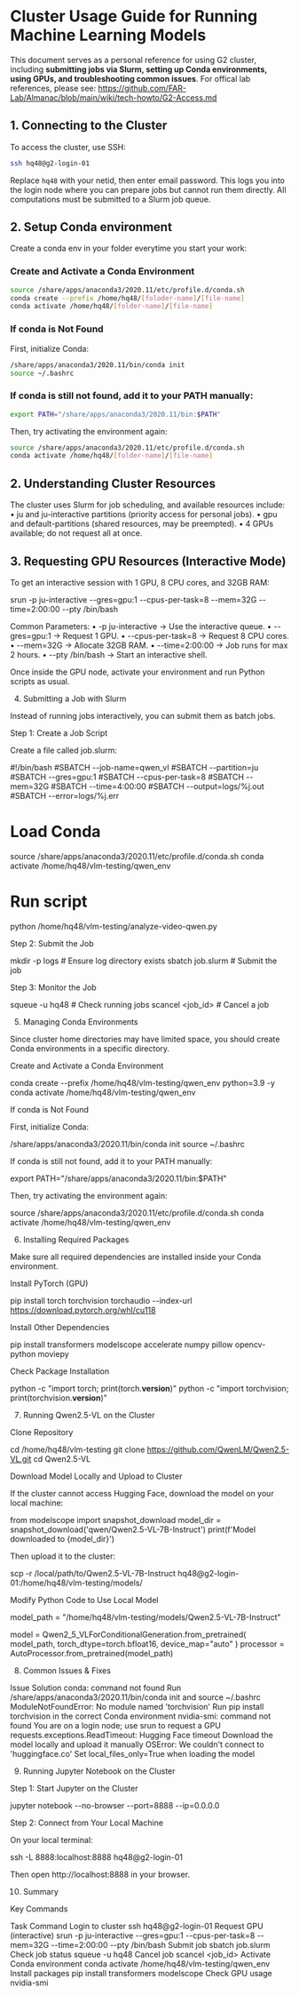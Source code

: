# Cluster Usage Guide for Running Machine Learning Models

This document serves as a personal reference for using G2 cluster, including **submitting jobs via Slurm, setting up Conda environments, using GPUs, and troubleshooting common issues**. For offical lab references, please see: https://github.com/FAR-Lab/Almanac/blob/main/wiki/tech-howto/G2-Access.md

## 1. Connecting to the Cluster

To access the cluster, use SSH:

```bash
ssh hq48@g2-login-01
```

Replace `hq48` with your netid, then enter email password. This logs you into the login node where you can prepare jobs but cannot run them directly. All computations must be submitted to a Slurm job queue.

## 2. Setup Conda environment
Create a conda env in your folder everytime you start your work:
### Create and Activate a Conda Environment
```bash
source /share/apps/anaconda3/2020.11/etc/profile.d/conda.sh
conda create --prefix /home/hq48/[foloder-name]/[file-name]
conda activate /home/hq48/[folder-name]/[file-name]
```
### If conda is Not Found

First, initialize Conda:
```bash
/share/apps/anaconda3/2020.11/bin/conda init
source ~/.bashrc
```
### If conda is still not found, add it to your PATH manually:
```bash
export PATH="/share/apps/anaconda3/2020.11/bin:$PATH"
```
Then, try activating the environment again:
```bash
source /share/apps/anaconda3/2020.11/etc/profile.d/conda.sh
conda activate /home/hq48/[folder-name]/[file-name]
```
## 2. Understanding Cluster Resources

The cluster uses Slurm for job scheduling, and available resources include:
	•	ju and ju-interactive partitions (priority access for personal jobs).
	•	gpu and default-partitions (shared resources, may be preempted).
	•	4 GPUs available; do not request all at once.

## 3. Requesting GPU Resources (Interactive Mode)

To get an interactive session with 1 GPU, 8 CPU cores, and 32GB RAM:

srun -p ju-interactive --gres=gpu:1 --cpus-per-task=8 --mem=32G --time=2:00:00 --pty /bin/bash

Common Parameters:
	•	-p ju-interactive → Use the interactive queue.
	•	--gres=gpu:1 → Request 1 GPU.
	•	--cpus-per-task=8 → Request 8 CPU cores.
	•	--mem=32G → Allocate 32GB RAM.
	•	--time=2:00:00 → Job runs for max 2 hours.
	•	--pty /bin/bash → Start an interactive shell.

Once inside the GPU node, activate your environment and run Python scripts as usual.

4. Submitting a Job with Slurm

Instead of running jobs interactively, you can submit them as batch jobs.

Step 1: Create a Job Script

Create a file called job.slurm:

#!/bin/bash
#SBATCH --job-name=qwen_vl
#SBATCH --partition=ju
#SBATCH --gres=gpu:1
#SBATCH --cpus-per-task=8
#SBATCH --mem=32G
#SBATCH --time=4:00:00
#SBATCH --output=logs/%j.out
#SBATCH --error=logs/%j.err

# Load Conda
source /share/apps/anaconda3/2020.11/etc/profile.d/conda.sh
conda activate /home/hq48/vlm-testing/qwen_env

# Run script
python /home/hq48/vlm-testing/analyze-video-qwen.py

Step 2: Submit the Job

mkdir -p logs  # Ensure log directory exists
sbatch job.slurm  # Submit the job

Step 3: Monitor the Job

squeue -u hq48  # Check running jobs
scancel <job_id>  # Cancel a job

5. Managing Conda Environments

Since cluster home directories may have limited space, you should create Conda environments in a specific directory.

Create and Activate a Conda Environment

conda create --prefix /home/hq48/vlm-testing/qwen_env python=3.9 -y
conda activate /home/hq48/vlm-testing/qwen_env

If conda is Not Found

First, initialize Conda:

/share/apps/anaconda3/2020.11/bin/conda init
source ~/.bashrc

If conda is still not found, add it to your PATH manually:

export PATH="/share/apps/anaconda3/2020.11/bin:$PATH"

Then, try activating the environment again:

source /share/apps/anaconda3/2020.11/etc/profile.d/conda.sh
conda activate /home/hq48/vlm-testing/qwen_env

6. Installing Required Packages

Make sure all required dependencies are installed inside your Conda environment.

Install PyTorch (GPU)

pip install torch torchvision torchaudio --index-url https://download.pytorch.org/whl/cu118

Install Other Dependencies

pip install transformers modelscope accelerate numpy pillow opencv-python moviepy

Check Package Installation

python -c "import torch; print(torch.__version__)"
python -c "import torchvision; print(torchvision.__version__)"

7. Running Qwen2.5-VL on the Cluster

Clone Repository

cd /home/hq48/vlm-testing
git clone https://github.com/QwenLM/Qwen2.5-VL.git
cd Qwen2.5-VL

Download Model Locally and Upload to Cluster

If the cluster cannot access Hugging Face, download the model on your local machine:

from modelscope import snapshot_download
model_dir = snapshot_download('qwen/Qwen2.5-VL-7B-Instruct')
print(f'Model downloaded to {model_dir}')

Then upload it to the cluster:

scp -r /local/path/to/Qwen2.5-VL-7B-Instruct hq48@g2-login-01:/home/hq48/vlm-testing/models/

Modify Python Code to Use Local Model

model_path = "/home/hq48/vlm-testing/models/Qwen2.5-VL-7B-Instruct"

model = Qwen2_5_VLForConditionalGeneration.from_pretrained(
    model_path,
    torch_dtype=torch.bfloat16,
    device_map="auto"
)
processor = AutoProcessor.from_pretrained(model_path)

8. Common Issues & Fixes

Issue	Solution
conda: command not found	Run /share/apps/anaconda3/2020.11/bin/conda init and source ~/.bashrc
ModuleNotFoundError: No module named 'torchvision'	Run pip install torchvision in the correct Conda environment
nvidia-smi: command not found	You are on a login node; use srun to request a GPU
requests.exceptions.ReadTimeout: Hugging Face timeout	Download the model locally and upload it manually
OSError: We couldn't connect to 'huggingface.co'	Set local_files_only=True when loading the model

9. Running Jupyter Notebook on the Cluster

Step 1: Start Jupyter on the Cluster

jupyter notebook --no-browser --port=8888 --ip=0.0.0.0

Step 2: Connect from Your Local Machine

On your local terminal:

ssh -L 8888:localhost:8888 hq48@g2-login-01

Then open http://localhost:8888 in your browser.

10. Summary

Key Commands

Task	Command
Login to cluster	ssh hq48@g2-login-01
Request GPU (interactive)	srun -p ju-interactive --gres=gpu:1 --cpus-per-task=8 --mem=32G --time=2:00:00 --pty /bin/bash
Submit job	sbatch job.slurm
Check job status	squeue -u hq48
Cancel job	scancel <job_id>
Activate Conda environment	conda activate /home/hq48/vlm-testing/qwen_env
Install packages	pip install transformers modelscope
Check GPU usage	nvidia-smi
